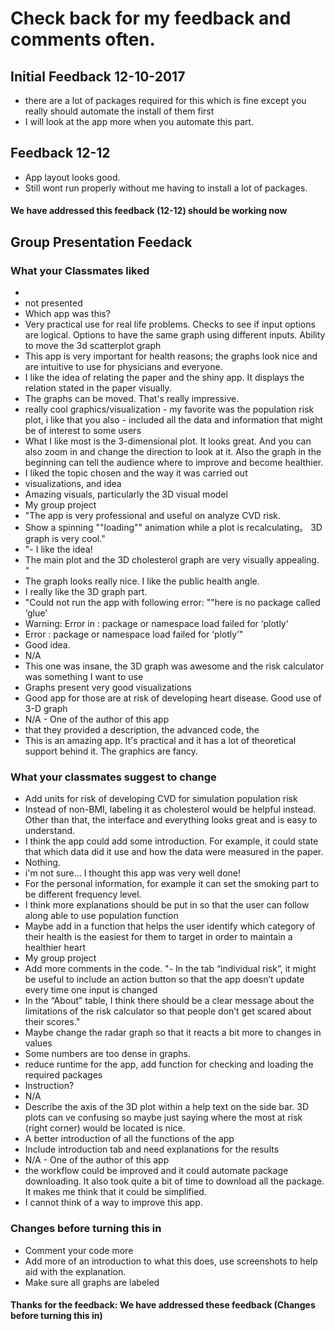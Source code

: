 # Check back for my feedback and comments often. 


## Initial Feedback 12-10-2017

- there are a lot of packages required for this which is fine except you really should automate the install of them first
- I will look at the app more when you automate this part. 



## Feedback 12-12

- App layout looks good. 
- Still wont run properly without me having to install a lot of packages.

#### We have addressed this feedback (12-12) should be working now




## Group Presentation Feedack


### What your Classmates liked

-
- not presented
- Which app was this?
- Very practical use for real life problems. Checks to see if input options are logical. Options to have the same graph using different inputs. Ability to move the 3d scatterplot graph 
- This app is very important for health reasons; the graphs look nice and are intuitive to use for physicians and everyone.
- I like the idea of relating the paper and the shiny app. It displays the relation stated in the paper visually.
- The graphs can be moved. That's really impressive.
- really cool graphics/visualization - my favorite was the population risk plot, i like that you also - included all the data and information that might be of interest to some users
- What I like most is the 3-dimensional plot. It looks great. And you can also zoom in and change the direction to look at it. Also the graph in the beginning can tell the audience where to improve and become healthier.
- I liked the topic chosen and the way it was carried out
- visualizations, and idea  
- Amazing visuals, particularly the 3D visual model
- My group project
- "The app is very professional and useful on analyze CVD risk.
- Show a spinning ""loading"" animation while a plot is recalculating。
3D graph is very cool."
- "- I like the idea!
- The main plot and the 3D cholesterol graph are very visually appealing. "
- The graph looks really nice. I like the public health angle.
- I really like the 3D graph part.
- "Could not run the app with following error: ""here is no package called ‘glue’
- Warning: Error in : package or namespace load failed for ‘plotly’
- Error : package or namespace load failed for ‘plotly’"
- Good idea.
- N/A
- This one was insane, the 3D graph was awesome and the risk calculator was something I want to use 
- Graphs present very good visualizations
- Good app for those are at risk of developing heart disease. Good use of 3-D graph
- N/A - One of the author of this app
- that they provided a description, the advanced code, the 
- This is an amazing app. It's practical and it has a lot of theoretical support behind it. The graphics are fancy.


### What your classmates suggest to change

- Add units for risk of developing CVD for simulation population risk
- Instead of non-BMI, labeling it as cholesterol would be helpful instead. Other than that, the interface and everything looks great and is easy to understand.
- I think the app could add some introduction. For example, it could state that which data did it use and how the data were measured in the paper.
- Nothing.
- i'm not sure... I thought this app was very well done!
- For the personal information, for example it can set the smoking part to be different frequency level.
- I think more explanations should be put in so that the user can follow along
able to use population function 
- Maybe add in a function that helps the user identify which category of their health is the easiest for them to target in order to maintain a healthier heart
- My group project
- Add more comments in the code.
"- In the tab “individual risk”, it might be useful to include an action button so that the app doesn’t update every time one input is changed
- In the “About” table, I think there should be a clear message about the limitations of the risk calculator so that people don’t get scared about their scores."
- Maybe change the radar graph so that it reacts a bit more to changes in values
- Some numbers are too dense in graphs.
- reduce runtime for the app, add function for checking and loading the required packages 
- Instruction?
- N/A
- Describe the axis of the 3D plot within a help text on the side bar. 3D plots can ve confusing so maybe just saying where the most at risk (right corner) would be located is nice.
- A better introduction of all the functions of the app
- Include introduction tab and need explanations for the results 
- N/A - One of the author of this app
- the workflow could be improved and it could automate package downloading. It also took quite a bit of time to download all the package. It makes me think that it could be simplified. 
- I cannot think of a way to improve this app.


### Changes before turning this in

- Comment your code more
- Add more of an introduction to what this does, use screenshots to help aid with the explanation. 
- Make sure all graphs are labeled

#### Thanks for the feedback: We have addressed these feedback (Changes before turning this in)

